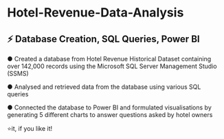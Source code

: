 # Hotel-Revenue-Data-Analysis
## ⚡ Database Creation, SQL Queries, Power BI

● Created a database from Hotel Revenue Historical Dataset containing over 142,000 records using the Microsoft SQL Server Management Studio (SSMS)

● Analysed and retrieved data from the database using various SQL queries

● Connected the database to Power BI and formulated visualisations by generating 5 different charts to 
answer questions asked by hotel owners

⭐it, if you like it!
